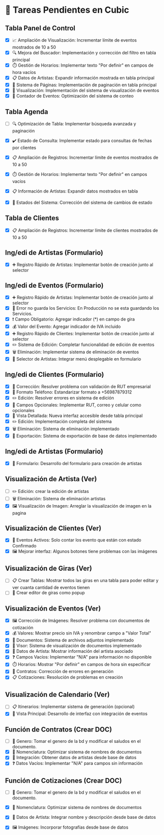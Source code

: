 
# 🎯 Tareas Pendientes en Cubic

##  Tabla Panel de Control
- [x] 📈 Ampliación de Visualización: Incrementar límite de eventos mostrados de 10 a 50
- [x] 🔍 Mejora del Buscador: Implementación y corrección del filtro en tabla principal
- [x] ⏱️ Gestión de Horarios: Implementar texto "Por definir" en campos de hora vacíos
- [x] 📋 Datos de Artistas: Expandir información mostrada en tabla principal
- [x] 📄 Sistema de Páginas: Implementación de paginación en tabla principal
- [x] 👀 Visualización: Implementación del sistema de visualización de eventos
- [x] 🔢 Contador de Eventos: Optimización del sistema de conteo

## Tabla Agenda
- [ ] 🔍 Optimización de Tabla: Implementar búsqueda avanzada y paginación
- [x] ✔️ Estado de Consulta: Implementar estado para consultas de fechas por clientes
- [x] 📋 Ampliación de Registros: Incrementar límite de eventos mostrados de 10 a 50
- [x] ⏱️ Gestión de Horarios: Implementar texto "Por definir" en campos vacíos
- [x] 📋 Información de Artistas: Expandir datos mostrados en tabla
- [x] 🔄 Estados del Sistema: Corrección del sistema de cambios de estado


## Tabla de Clientes
- [x] 📋 Ampliación de Registros: Incrementar límite de clientes mostrados de 10 a 50

## Ing/edi de Artistas (Formulario)
- [x] ➕ Registro Rápido de Artistas: Implementar botón de creación junto al selector


## Ing/edi de Eventos (Formulario)
- [x] ➕ Registro Rápido de Artistas: Implementar botón de creación junto al selector
- [x] 🐛 Error no guarda los Servicios: En Producción no se esta guardando los Servicios.
- [x] ❗ Campo Obligatorio: Agregar indicador (*) en campo de gira
- [x] 💰 Valor del Evento: Agregar indicador de IVA incluido
- [x] ➕ Registro Rápido de Clientes: Implementar botón de creación junto al selector
- [x] ✏️ Sistema de Edición: Completar funcionalidad de edición de eventos
- [x] 🗑️ Eliminación: Implementar sistema de eliminación de eventos
- [x] 👥 Selector de Artistas: Integrar menú desplegable en formulario

## Ing/edi de Clientes (Formulario)
- [x] 🐛 Corrección: Resolver problema con validación de RUT empresarial
- [x] 📱 Formato Teléfono: Estandarizar formato a +56987879312
- [x] ✏️ Edición: Resolver errores en sistema de edición
- [x] 📝 Campos Opcionales: Implementar RUT, correo y celular como opcionales
- [x] 👀 Vista Detallada: Nueva interfaz accesible desde tabla principal
- [x] ✏️ Edición: Implementación completa del sistema
- [x] 🗑️ Eliminación: Sistema de eliminación implementado
- [x] 💾 Exportación: Sistema de exportación de base de datos implementado

## Ing/edi de Artistas (Formulario)
- [x] 📝 Formulario: Desarrollo del formulario para creación de artistas

## Visualización de Artista (Ver)
- [ ] ✏️ Edición: crear la edición  de artistas
- [ ] 🗑️ Eliminación: Sistema de eliminación artistas
- [x] 🖼️ Visualización de Imagen: Arreglar la visualización de imagen en la pagina

## Visualización de Clientes (Ver)
- [x] 🐛 Eventos Activos: Solo contar los evento que están con estado Confirmado
- [x] 🖼️ Mejorar interfaz: Algunos botones tiene problemas con las imágenes

## Visualización de Giras (Ver)
- [ ] 📋 Crear Tablas: Mostrar todos las giras en una tabla para poder editar y ver cuanta cantidad de eventos tienen
- [ ] 📝 Crear editor de giras como popup

## Visualización de Eventos (Ver)
- [x] 🖼️ Corrección de Imágenes: Resolver problema con documentos de cotización
- [x] 💰 Valores: Mostrar precio sin IVA y renombrar campo a "Valor Total"
- [x] 📎 Documentos: Sistema de archivos adjuntos implementado
- [x] 👀 Visor: Sistema de visualización de documentos implementado
- [x] 👥 Datos de Artista: Mostrar información del artista asociado
- [x] ❓ Campos Vacíos: Implementar "N/A" para información no disponible
- [x] ⏱️ Horarios: Mostrar "Por definir" en campos de hora sin especificar
- [x] 📄 Contratos: Corrección de errores en generación
- [x] 📋 Cotizaciones: Resolución de problemas en creación

## Visualización de Calendario (Ver)
- [ ] 📋 Itinerarios: Implementar sistema de generación (opcional)
- [x] 📅 Vista Principal: Desarrollo de interfaz con integración de eventos

## Función de Contratos (Crear DOC)
- [ ] 👀 Genero: Tomar el genero de la bd y modificar el saludos en el documento.
- [x] 📄 Nomenclatura: Optimizar sistema de nombres de documentos
- [x] 👥 Integración: Obtener datos de artistas desde base de datos
- [x] ❓ Datos Vacíos: Implementar "N/A" para campos sin información

## Función de Cotizaciones (Crear DOC)
- [ ] 👀 Genero: Tomar el genero de la bd y modificar el saludos en el documento.
- [x] 📄 Nomenclatura: Optimizar sistema de nombres de documentos
- [x] 👥 Datos de Artista: Integrar nombre y descripción desde base de datos
- [x] 🖼️ Imágenes: Incorporar fotografías desde base de datos



